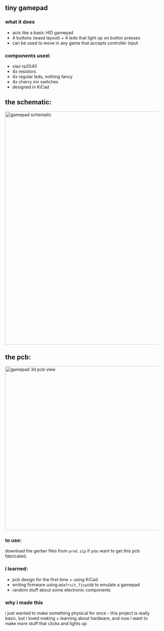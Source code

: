 ## tiny gamepad

### what it does
- acts like a basic HID gamepad
- 4 buttons (wasd layout) + 4 leds that light up on button presses
- can be used to move in any game that accepts controller input

### components used:
- xiao rp2040
- 4x resistors
- 4x regular leds, nothing fancy
- 4x cherry mx switches
- designed in KiCad 

## the schematic:

<img width="662.15" height="763.8" alt="gamepad schematic" src="https://github.com/user-attachments/assets/db352e5e-5f51-4fe2-8008-d9622f616659" />

## the pcb:

<img width="664.05" height="537.7" alt="gamepad 3d pcb view" src="https://github.com/user-attachments/assets/4088fbdb-a12c-4066-ad2c-41893aaa0c21" />


### to use:
download the gerber files from <code>prod.zip</code> if you want to get this pcb fabricated.


### i learned:
- pcb design for the first time + using KiCad
- writing firmware using <code>Adafruit_TinyUSB</code> to emulate a gamepad
- random stuff about some electronic components

### why i made this
i just wanted to make something physical for once - this project is really basic, but i loved making + learning about hardware, and now i want to make more stuff that clicks and lights up
